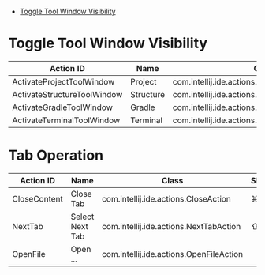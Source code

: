 <!-- TOC -->
* [Toggle Tool Window Visibility](#toggle-tool-window-visibility)
<!-- TOC -->

# Toggle Tool Window Visibility

| Action ID                 | Name    | Class | Shortcut |
|---------------------------|---------|-------|----------|
| ActivateProjectToolWindow | Project | com.intellij.ide.actions.ActivateToolWindowAction | ⌘1 |
| ActivateStructureToolWindow | Structure | com.intellij.ide.actions.ActivateToolWindowAction | ⌘7 | 
| ActivateGradleToolWindow | Gradle | com.intellij.ide.actions.ActivateToolWindowAction | <no shortcut> | 
| ActivateTerminalToolWindow | Terminal | com.intellij.ide.actions.ActivateToolWindowAction | ⌥F12 | 

# Tab Operation
| Action ID                 | Name    | Class | Shortcut |
|---------------------------|---------|-------|----------|
| CloseContent | Close Tab | com.intellij.ide.actions.CloseAction | ⌘W |
| NextTab | Select Next Tab | com.intellij.ide.actions.NextTabAction | ⇧⌘] |
| OpenFile |Open ...| com.intellij.ide.actions.OpenFileAction | <no shortcut> | 
